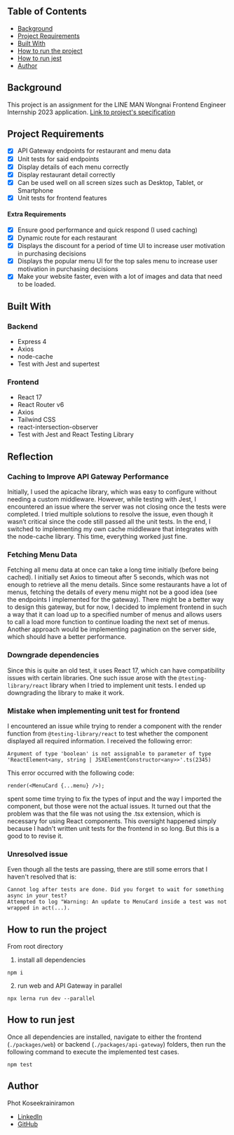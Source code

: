 ## Table of Contents

- [Background](#background)
- [Project Requirements](#project-requirements)
- [Built With](#built-with)
- [How to run the project](#how-to-run-the-project)
- [How to run jest](#how-to-run-jest)
- [Author](#author)

## Background

This project is an assignment for the LINE MAN Wongnai Frontend Engineer Internship 2023 application.
[Link to project's specification](SPEC-eng.md)

## Project Requirements

- [x] API Gateway endpoints for restaurant and menu data
- [x] Unit tests for said endpoints
- [x] Display details of each menu correctly
- [x] Display restaurant detail correctly
- [x] Can be used well on all screen sizes such as Desktop, Tablet, or Smartphone
- [x] Unit tests for frontend features

#### Extra Requirements

- [x] Ensure good performance and quick respond (I used caching)
- [x] Dynamic route for each restaurant
- [x] Displays the discount for a period of time UI to increase user motivation in purchasing decisions
- [x] Displays the popular menu UI for the top sales menu to increase user motivation in purchasing decisions
- [x] Make your website faster, even with a lot of images and data that need to be loaded.

## Built With

### Backend
  - Express 4
  - Axios
  - node-cache
  - Test with Jest and supertest

### Frontend
  - React 17
  - React Router v6
  - Axios
  - Tailwind CSS
  - react-intersection-observer
  - Test with Jest and React Testing Library


## Reflection

### Caching to Improve API Gateway Performance

Initially, I used the apicache library, which was easy to configure without needing a custom middleware. However, while testing with Jest, I encountered an issue where the server was not closing once the tests were completed. I tried multiple solutions to resolve the issue, even though it wasn’t critical since the code still passed all the unit tests. In the end, I switched to implementing my own cache middleware that integrates with the node-cache library. This time, everything worked just fine.

### Fetching Menu Data

Fetching all menu data at once can take a long time initially (before being cached). I initially set Axios to timeout after 5 seconds, which was not enough to retrieve all the menu details. Since some restaurants have a lot of menus, fetching the details of every menu might not be a good idea (see the endpoints I implemented for the gateway). There might be a better way to design this gateway, but for now, I decided to implement frontend in such a way that it can load up to a specified number of menus and allows users to call a load more function to continue loading the next set of menus. Another approach would be implementing pagination on the server side, which should have a better performance.

### Downgrade dependencies

Since this is quite an old test, it uses React 17, which can have compatibility issues with certain libraries. One such issue arose with the `@testing-library/react` library when I tried to implement unit tests. I ended up downgrading the library to make it work.

### Mistake when implementing unit test for frontend

I encountered an issue while trying to render a component with the render function from `@testing-library/react` to test whether the component displayed all required information. I received the following error:
```
Argument of type 'boolean' is not assignable to parameter of type 'ReactElement<any, string | JSXElementConstructor<any>>'.ts(2345)
```
This error occurred with the following code:
```
render(<MenuCard {...menu} />);
```
spent some time trying to fix the types of input and the way I imported the component, but those were not the actual issues. It turned out that the problem was that the file was not using the .tsx extension, which is necessary for using React components. This oversight happened simply because I hadn't written unit tests for the frontend in so long. But this is a good to to revise it.

### Unresolved issue

Even though all the tests are passing, there are still some errors that I haven't resolved that is:
```
Cannot log after tests are done. Did you forget to wait for something async in your test?
Attempted to log "Warning: An update to MenuCard inside a test was not wrapped in act(...).
```

## How to run the project

From root directory

1. install all dependencies
```
npm i
```
2. run web and API Gateway in parallel
```
npx lerna run dev --parallel
```

## How to run jest

Once all dependencies are installed, navigate to either the frontend (`./packages/web`) or backend (`./packages/api-gateway`) folders, then run the following command to execute the implemented test cases.
```
npm test
```

## Author

Phot Koseekrainiramon
- [LinkedIn](https://www.linkedin.com/in/phot-kosee/)
- [GitHub](https://github.com/photkosee)
